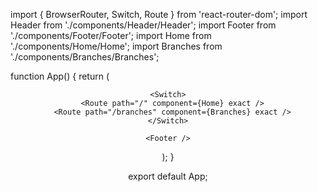 import { BrowserRouter, Switch, Route } from 'react-router-dom';
import Header from './components/Header/Header';
import Footer from './components/Footer/Footer';
import Home from './components/Home/Home';
import Branches from './components/Branches/Branches';

function App() {
  return (
    <BrowserRouter>
    <Header />

    <Switch>
      <Route path="/" component={Home} exact />
      <Route path="/branches" component={Branches} exact />
    </Switch>

    <Footer />
  </BrowserRouter>
  );
}

export default App;